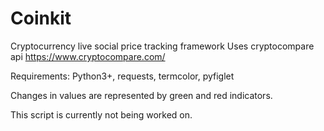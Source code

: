 # Coinkit
Cryptocurrency live social price tracking framework
Uses cryptocompare api https://www.cryptocompare.com/

Requirements: 
  Python3+,
  requests,
  termcolor,
  pyfiglet
  
  
Changes in values are represented by green and red indicators. 


This script is currently not being worked on.
